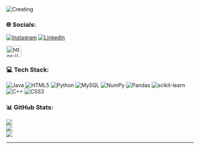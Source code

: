 ![Creating           ](https://github.com/NirmitaDebnath/NirmitaDebnath/assets/129526943/0698477e-1e6f-4530-89ad-ea9ceb839974)

### 🌐 Socials:
[![Instagram](https://img.shields.io/badge/Instagram-%23E4405F.svg?logo=Instagram&logoColor=white)](https://instagram.com/nirmitadebnath) [![LinkedIn](https://img.shields.io/badge/LinkedIn-%230077B5.svg?logo=linkedin&logoColor=white)](https://linkedin.com/in/nirmita-debnath-5a1b52201) 
<p align="left">
<a href="https://www.hackerrank.com/https://www.hackerrank.com/nirmitadebnath71?hr_r=1" target="blank"><img align="center" src="https://raw.githubusercontent.com/rahuldkjain/github-profile-readme-generator/master/src/images/icons/Social/hackerrank.svg" alt="https://www.hackerrank.com/nirmitadebnath71?hr_r=1" height="30" width="40" /></a>
</p>


### 💻 Tech Stack:
![Java](https://img.shields.io/badge/java-%23ED8B00.svg?style=for-the-badge&logo=java&logoColor=white) ![HTML5](https://img.shields.io/badge/html5-%23E34F26.svg?style=for-the-badge&logo=html5&logoColor=white) ![Python](https://img.shields.io/badge/python-3670A0?style=for-the-badge&logo=python&logoColor=ffdd54) ![MySQL](https://img.shields.io/badge/mysql-%2300f.svg?style=for-the-badge&logo=mysql&logoColor=white) ![NumPy](https://img.shields.io/badge/numpy-%23013243.svg?style=for-the-badge&logo=numpy&logoColor=white) ![Pandas](https://img.shields.io/badge/pandas-%23150458.svg?style=for-the-badge&logo=pandas&logoColor=white) ![scikit-learn](https://img.shields.io/badge/scikit--learn-%23F7931E.svg?style=for-the-badge&logo=scikit-learn&logoColor=white)
![C++](https://img.shields.io/badge/c++-%2300599C.svg?style=for-the-badge&logo=c%2B%2B&logoColor=white) ![CSS3](https://img.shields.io/badge/css3-%231572B6.svg?style=for-the-badge&logo=css3&logoColor=white)

### 📊 GitHub Stats:
![](https://github-readme-stats.vercel.app/api?username=NirmitaDebnath&theme=radical&hide_border=false&include_all_commits=false&count_private=false)<br/>
![](https://github-readme-streak-stats.herokuapp.com/?user=NirmitaDebnath&theme=radical&hide_border=false)<br/>
![](https://github-readme-stats.vercel.app/api/top-langs/?username=NirmitaDebnath&theme=radical&hide_border=false&include_all_commits=false&count_private=false&layout=compact)

---


<!-- Proudly created with GPRM ( https://gprm.itsvg.in ) -->
